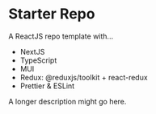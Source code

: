 # Starter Repo

A ReactJS repo template with...
- NextJS
- TypeScript
- MUI
- Redux: @reduxjs/toolkit + react-redux
- Prettier & ESLint

A longer description might go here.
